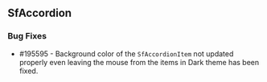 ## SfAccordion

### Bug Fixes

* \#195595 - Background color of the `SfAccordionItem` not updated properly even leaving the mouse from the items in Dark theme has been fixed. 